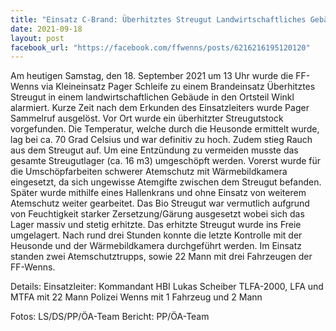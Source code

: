 ```yaml
---
title: "Einsatz C-Brand: Überhitztes Streugut Landwirtschaftliches Gebäude, Winkl"
date: 2021-09-18
layout: post
facebook_url: "https://facebook.com/ffwenns/posts/6216216195120120"
---
```


Am heutigen Samstag, den 18. September 2021 um 13 Uhr wurde die FF-Wenns via Kleineinsatz Pager Schleife zu einem Brandeinsatz Überhitztes Streugut in einem landwirtschaftlichen Gebäude in den Ortsteil Winkl alarmiert. Kurze Zeit nach dem Erkunden des Einsatzleiters wurde Pager Sammelruf ausgelöst. Vor Ort wurde ein überhitzter Streugutstock vorgefunden. Die Temperatur, welche durch die Heusonde ermittelt wurde, lag bei ca. 70 Grad Celsius und war definitiv zu hoch. Zudem stieg Rauch aus dem Streugut auf. Um eine Entzündung zu vermeiden musste das gesamte Streugutlager (ca. 16 m3) umgeschöpft werden. Vorerst wurde für die Umschöpfarbeiten schwerer Atemschutz mit Wärmebildkamera eingesetzt, da sich ungewisse Atemgifte zwischen dem Streugut befanden. Später wurde mithilfe eines Hallenkrans und ohne Einsatz von weiterem Atemschutz weiter gearbeitet. Das Bio Streugut war vermutlich aufgrund von Feuchtigkeit starker Zersetzung/Gärung ausgesetzt wobei sich das Lager massiv und stetig erhitzte. Das erhitzte Streugut wurde ins Freie umgelagert. Nach rund drei Stunden konnte die letzte Kontrolle mit der Heusonde und der Wärmebildkamera durchgeführt werden. Im Einsatz standen zwei Atemschutztrupps, sowie 22 Mann mit drei Fahrzeugen der FF-Wenns. 

Details:
Einsatzleiter: Kommandant HBI Lukas Scheiber
TLFA-2000, LFA und MTFA mit 22 Mann
Polizei Wenns mit 1 Fahrzeug und 2 Mann

Fotos: LS/DS/PP/ÖA-Team
Bericht: PP/ÖA-Team